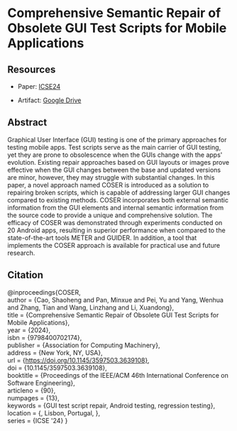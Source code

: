 # Comprehensive Semantic Repair of Obsolete GUI Test Scripts for Mobile Applications

## Resources

- Paper: [ICSE24](https://dl.acm.org/doi/abs/10.1145/3597503.3639108)

- Artifact: [Google Drive](https://drive.google.com/file/d/1NT_H7rc_wo-h9Zq5OXwAg4zaf2rgGfEp/view?usp=drive_link)

## Abstract

Graphical User Interface (GUI) testing is one of the primary approaches for testing mobile apps. Test scripts serve as the main carrier of GUI testing, yet they are prone to obsolescence when the GUIs change with the apps' evolution. Existing repair approaches based on GUI layouts or images prove effective when the GUI changes between the base and updated versions are minor, however, they may struggle with substantial changes. In this paper, a novel approach named COSER is introduced as a solution to repairing broken scripts, which is capable of addressing larger GUI changes compared to existing methods. COSER incorporates both external semantic information from the GUI elements and internal semantic information from the source code to provide a unique and comprehensive solution. The efficacy of COSER was demonstrated through experiments conducted on 20 Android apps, resulting in superior performance when compared to the state-of-the-art tools METER and GUIDER. In addition, a tool that implements the COSER approach is available for practical use and future research.

## Citation

@inproceedings{COSER,  
author = {Cao, Shaoheng and Pan, Minxue and Pei, Yu and Yang, Wenhua and Zhang, Tian and Wang, Linzhang and Li, Xuandong},   
title = {Comprehensive Semantic Repair of Obsolete GUI Test Scripts for Mobile Applications},   
year = {2024},   
isbn = {9798400702174},   
publisher = {Association for Computing Machinery},   
address = {New York, NY, USA},   
url = {https://doi.org/10.1145/3597503.3639108},   
doi = {10.1145/3597503.3639108},   
booktitle = {Proceedings of the IEEE/ACM 46th International Conference on Software Engineering},   
articleno = {90},   
numpages = {13},   
keywords = {GUI test script repair, Android testing, regression testing},   
location = {, Lisbon, Portugal, },   
series = {ICSE '24} }
